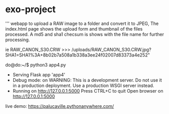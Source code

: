 # exo-project

''' webapp to upload a RAW image to a folder and convert it to JPEG,
The index.html page shows the upload form and thumbnail of the files processed.
A md5 and sha1 checsum is shows with the file name for further processing.

ie  RAW_CANON_S30.CRW >>> /uploads/RAW_CANON_S30.CRW.jpg?SHA1=SHA1%3A+8b02b7a508a1b338a3ee24f02007d83373a4e252"

do@do:~/$ python3 app4.py 
 * Serving Flask app 'app4'
 * Debug mode: on
WARNING: This is a development server. Do not use it in a production deployment. Use a production WSGI server instead.
 * Running on http://127.0.0.1:5000
Press CTRL+C to quit
Open browser on http://127.0.0.1:5000

live demo: https://palucaville.pythonanywhere.com/



